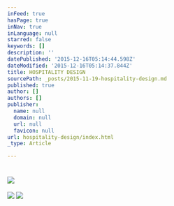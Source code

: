 ```yaml
---
inFeed: true
hasPage: true
inNav: true
inLanguage: null
starred: false
keywords: []
description: ''
datePublished: '2015-12-16T05:14:44.598Z'
dateModified: '2015-12-16T05:14:37.844Z'
title: HOSPITALITY DESIGN
sourcePath: _posts/2015-11-19-hospitality-design.md
published: true
author: []
authors: []
publisher:
  name: null
  domain: null
  url: null
  favicon: null
url: hospitality-design/index.html
_type: Article

---
```

# ![](https://s3-us-west-2.amazonaws.com/the-grid-img/p/fac27b1df3600c2f506e46fb9b5976c9da425ac2.png)
![](https://the-grid-user-content.s3-us-west-2.amazonaws.com/c508c971-3fb8-40d7-82f0-280cc51da441.png)
![](https://the-grid-user-content.s3-us-west-2.amazonaws.com/1df1ceac-6feb-4e8f-bac6-419ad3797656.png)

#
